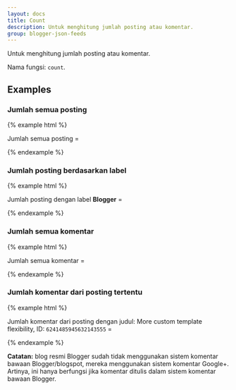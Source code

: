 ```yaml
---
layout: docs
title: Count
description: Untuk menghitung jumlah posting atau komentar.
group: blogger-json-feeds
---
```


Untuk menghitung jumlah posting atau komentar.

Nama fungsi: `count`.

## Examples

### Jumlah semua posting

{% example html %}
<p>Jumlah semua posting = <script src="https://blogger.googleblog.com/feeds/posts/summary?max-results=0&amp;alt=json-in-script&amp;callback=count"></script></p>
{% endexample %}

### Jumlah posting berdasarkan label

{% example html %}
<p>Jumlah posting dengan label <strong>Blogger</strong> = <script src="https://blogger.googleblog.com/feeds/posts/summary/-/Blogger?max-results=0&amp;alt=json-in-script&amp;callback=count"></script></p>
{% endexample %}

### Jumlah semua komentar

{% example html %}
<p>Jumlah semua komentar = <script src="https://blogger.googleblog.com/feeds/comments/summary?max-results=0&amp;alt=json-in-script&amp;callback=count"></script></p>
{% endexample %}

### Jumlah komentar dari posting tertentu

{% example html %}
<p>Jumlah komentar dari posting dengan judul: More custom template flexibility, ID: <code>6241485945632143555</code> = <script src="https://blogger.googleblog.com/feeds/6241485945632143555/comments/summary?max-results=0&amp;alt=json-in-script&amp;callback=count"></script></p>
{% endexample %}

**Catatan:** blog resmi Blogger sudah tidak menggunakan sistem komentar bawaan Blogger/blogspot, mereka menggunakan sistem komentar Google+. Artinya, ini hanya berfungsi jika komentar ditulis dalam sistem komentar bawaan Blogger.
